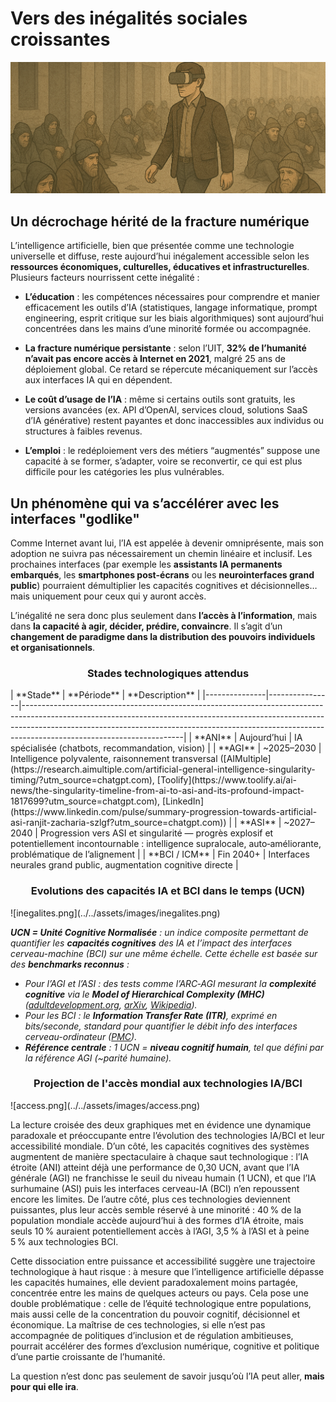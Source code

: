 # Vers des inégalités sociales croissantes
![nsdlabs-rect.png](../../assets/banner/inegalites2.png)

## **Un décrochage hérité de la fracture numérique**

L’intelligence artificielle, bien que présentée comme une technologie universelle et diffuse, reste aujourd’hui inégalement accessible selon les **ressources économiques, culturelles, éducatives et infrastructurelles**. Plusieurs facteurs nourrissent cette inégalité :

* **L’éducation** : les compétences nécessaires pour comprendre et manier efficacement les outils d’IA (statistiques, langage informatique, prompt engineering, esprit critique sur les biais algorithmiques) sont aujourd’hui concentrées dans les mains d’une minorité formée ou accompagnée.

* **La fracture numérique persistante** : selon l’UIT, **32% de l’humanité n’avait pas encore accès à Internet en 2021**, malgré 25 ans de déploiement global. Ce retard se répercute mécaniquement sur l’accès aux interfaces IA qui en dépendent.

* **Le coût d’usage de l’IA** : même si certains outils sont gratuits, les versions avancées (ex. API d’OpenAI, services cloud, solutions SaaS d’IA générative) restent payantes et donc inaccessibles aux individus ou structures à faibles revenus.

* **L’emploi** : le redéploiement vers des métiers “augmentés” suppose une capacité à se former, s’adapter, voire se reconvertir, ce qui est plus difficile pour les catégories les plus vulnérables.

## **Un phénomène qui va s’accélérer avec les interfaces "godlike"**

Comme Internet avant lui, l’IA est appelée à devenir omniprésente, mais son adoption ne suivra pas nécessairement un chemin linéaire et inclusif. Les prochaines interfaces (par exemple les **assistants IA permanents embarqués**, les **smartphones post-écrans** ou les **neurointerfaces grand public**) pourraient démultiplier les capacités cognitives et décisionnelles… mais uniquement pour ceux qui y auront accès.

L’inégalité ne sera donc plus seulement dans **l’accès à l’information**, mais dans **la capacité à agir, décider, prédire, convaincre**. Il s’agit d’un **changement de paradigme dans la distribution des pouvoirs individuels et organisationnels**.

<div style="text-align: center;">
<h3>Stades technologiques attendus</h3>
</div>
| **Stade**     | **Période**    | **Description**                                                                                                                                                                                                                                                                  |
|---------------|----------------|----------------------------------------------------------------------------------------------------------------------------------------------------------------------------------------------------------------------------------------------------------------------------------|
| **ANI**       | Aujourd’hui     | IA spécialisée (chatbots, recommandation, vision)                                                                                                                                                                                                                                |
| **AGI**       | ~2025–2030     | Intelligence polyvalente, raisonnement transversal ([AIMultiple](https://research.aimultiple.com/artificial-general-intelligence-singularity-timing/?utm_source=chatgpt.com), [Toolify](https://www.toolify.ai/ai-news/the-singularity-timeline-from-ai-to-asi-and-its-profound-impact-1817699?utm_source=chatgpt.com), [LinkedIn](https://www.linkedin.com/pulse/summary-progression-towards-artificial-asi-ranjit-zacharia-szlgf?utm_source=chatgpt.com)) |
| **ASI**       | ~2027–2040     | Progression vers ASI et singularité — progrès explosif et potentiellement incontournable : intelligence supralocale, auto‑améliorante, problématique de l’alignement                                                                                                          |
| **BCI / ICM** | Fin 2040+      | Interfaces neurales grand public, augmentation cognitive directe                                                                                                                                                                                                                 |

<div style="text-align: center;">
<h3>Evolutions des capacités IA et BCI dans le temps (UCN)</h3>
</div>
![inegalites.png](../../assets/images/inegalites.png)

***UCN \= Unité Cognitive Normalisée** : un indice composite permettant de quantifier les **capacités cognitives** des IA et l’impact des interfaces cerveau-machine (BCI) sur une même échelle. Cette échelle est basée sur des **benchmarks reconnus** :*

* *Pour l’AGI et l’ASI : des tests comme l’ARC‑AGI mesurant la **complexité cognitive** via le **Model of Hierarchical Complexity (MHC)** ([adultdevelopment.org](https://adultdevelopment.org/CommonsEtAl2012.pdf?utm_source=chatgpt.com), [arXiv](https://arxiv.org/abs/2301.00488?utm_source=chatgpt.com), [Wikipedia](https://en.wikipedia.org/wiki/Model_of_hierarchical_complexity?utm_source=chatgpt.com)).*
* *Pour les BCI : le **Information Transfer Rate (ITR)**, exprimé en bits/seconde, standard pour quantifier le débit info des interfaces cerveau-ordinateur ([PMC](https://pmc.ncbi.nlm.nih.gov/articles/PMC4185283/?utm_source=chatgpt.com)).*
* ***Référence centrale** : 1 UCN \= **niveau cognitif humain**, tel que défini par la référence AGI (\~parité humaine).*

<div style="text-align: center;">
<h3>Projection de l'accès mondial aux technologies IA/BCI</h3>
</div>
![access.png](../../assets/images/access.png)

La lecture croisée des deux graphiques met en évidence une dynamique paradoxale et préoccupante entre l’évolution des technologies IA/BCI et leur accessibilité mondiale. D’un côté, les capacités cognitives des systèmes augmentent de manière spectaculaire à chaque saut technologique : l’IA étroite (ANI) atteint déjà une performance de 0,30 UCN, avant que l’IA générale (AGI) ne franchisse le seuil du niveau humain (1 UCN), et que l’IA surhumaine (ASI) puis les interfaces cerveau-IA (BCI) n’en repoussent encore les limites. De l’autre côté, plus ces technologies deviennent puissantes, plus leur accès semble réservé à une minorité : 40 % de la population mondiale accède aujourd’hui à des formes d’IA étroite, mais seuls 10 % auraient potentiellement accès à l’AGI, 3,5 % à l’ASI et à peine 5 % aux technologies BCI.

Cette dissociation entre puissance et accessibilité suggère une trajectoire technologique à haut risque : à mesure que l’intelligence artificielle dépasse les capacités humaines, elle devient paradoxalement moins partagée, concentrée entre les mains de quelques acteurs ou pays. Cela pose une double problématique : celle de l’équité technologique entre populations, mais aussi celle de la concentration du pouvoir cognitif, décisionnel et économique. La maîtrise de ces technologies, si elle n’est pas accompagnée de politiques d’inclusion et de régulation ambitieuses, pourrait accélérer des formes d’exclusion numérique, cognitive et politique d’une partie croissante de l’humanité.

La question n’est donc pas seulement de savoir jusqu’où l’IA peut aller, **mais pour qui elle ira**.

###
